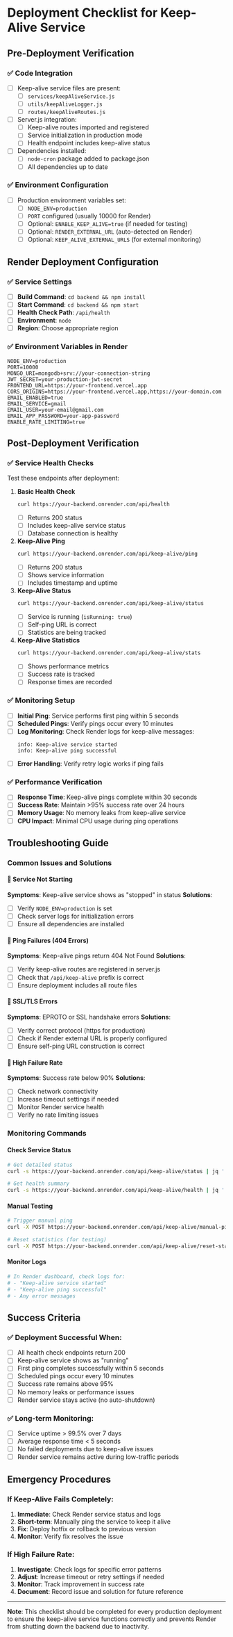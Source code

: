 # Deployment Checklist for Keep-Alive Service

## Pre-Deployment Verification

### ✅ Code Integration
- [ ] Keep-alive service files are present:
  - [ ] `services/keepAliveService.js`
  - [ ] `utils/keepAliveLogger.js`
  - [ ] `routes/keepAliveRoutes.js`
- [ ] Server.js integration:
  - [ ] Keep-alive routes imported and registered
  - [ ] Service initialization in production mode
  - [ ] Health endpoint includes keep-alive status
- [ ] Dependencies installed:
  - [ ] `node-cron` package added to package.json
  - [ ] All dependencies up to date

### ✅ Environment Configuration
- [ ] Production environment variables set:
  - [ ] `NODE_ENV=production`
  - [ ] `PORT` configured (usually 10000 for Render)
  - [ ] Optional: `ENABLE_KEEP_ALIVE=true` (if needed for testing)
  - [ ] Optional: `RENDER_EXTERNAL_URL` (auto-detected on Render)
  - [ ] Optional: `KEEP_ALIVE_EXTERNAL_URLS` (for external monitoring)

## Render Deployment Configuration

### ✅ Service Settings
- [ ] **Build Command**: `cd backend && npm install`
- [ ] **Start Command**: `cd backend && npm start`
- [ ] **Health Check Path**: `/api/health`
- [ ] **Environment**: `node`
- [ ] **Region**: Choose appropriate region

### ✅ Environment Variables in Render
```env
NODE_ENV=production
PORT=10000
MONGO_URI=mongodb+srv://your-connection-string
JWT_SECRET=your-production-jwt-secret
FRONTEND_URL=https://your-frontend.vercel.app
CORS_ORIGINS=https://your-frontend.vercel.app,https://your-domain.com
EMAIL_ENABLED=true
EMAIL_SERVICE=gmail
EMAIL_USER=your-email@gmail.com
EMAIL_APP_PASSWORD=your-app-password
ENABLE_RATE_LIMITING=true
```

## Post-Deployment Verification

### ✅ Service Health Checks
Test these endpoints after deployment:

1. **Basic Health Check**
   ```bash
   curl https://your-backend.onrender.com/api/health
   ```
   - [ ] Returns 200 status
   - [ ] Includes keep-alive service status
   - [ ] Database connection is healthy

2. **Keep-Alive Ping**
   ```bash
   curl https://your-backend.onrender.com/api/keep-alive/ping
   ```
   - [ ] Returns 200 status
   - [ ] Shows service information
   - [ ] Includes timestamp and uptime

3. **Keep-Alive Status**
   ```bash
   curl https://your-backend.onrender.com/api/keep-alive/status
   ```
   - [ ] Service is running (`isRunning: true`)
   - [ ] Self-ping URL is correct
   - [ ] Statistics are being tracked

4. **Keep-Alive Statistics**
   ```bash
   curl https://your-backend.onrender.com/api/keep-alive/stats
   ```
   - [ ] Shows performance metrics
   - [ ] Success rate is tracked
   - [ ] Response times are recorded

### ✅ Monitoring Setup
- [ ] **Initial Ping**: Service performs first ping within 5 seconds
- [ ] **Scheduled Pings**: Verify pings occur every 10 minutes
- [ ] **Log Monitoring**: Check Render logs for keep-alive messages:
  ```
  info: Keep-alive service started
  info: Keep-alive ping successful
  ```
- [ ] **Error Handling**: Verify retry logic works if ping fails

### ✅ Performance Verification
- [ ] **Response Time**: Keep-alive pings complete within 30 seconds
- [ ] **Success Rate**: Maintain >95% success rate over 24 hours
- [ ] **Memory Usage**: No memory leaks from keep-alive service
- [ ] **CPU Impact**: Minimal CPU usage during ping operations

## Troubleshooting Guide

### Common Issues and Solutions

#### 🔴 Service Not Starting
**Symptoms**: Keep-alive service shows as "stopped" in status
**Solutions**:
- [ ] Verify `NODE_ENV=production` is set
- [ ] Check server logs for initialization errors
- [ ] Ensure all dependencies are installed

#### 🔴 Ping Failures (404 Errors)
**Symptoms**: Keep-alive pings return 404 Not Found
**Solutions**:
- [ ] Verify keep-alive routes are registered in server.js
- [ ] Check that `/api/keep-alive` prefix is correct
- [ ] Ensure deployment includes all route files

#### 🔴 SSL/TLS Errors
**Symptoms**: EPROTO or SSL handshake errors
**Solutions**:
- [ ] Verify correct protocol (https for production)
- [ ] Check if Render external URL is properly configured
- [ ] Ensure self-ping URL construction is correct

#### 🔴 High Failure Rate
**Symptoms**: Success rate below 90%
**Solutions**:
- [ ] Check network connectivity
- [ ] Increase timeout settings if needed
- [ ] Monitor Render service health
- [ ] Verify no rate limiting issues

### Monitoring Commands

#### Check Service Status
```bash
# Get detailed status
curl -s https://your-backend.onrender.com/api/keep-alive/status | jq '.'

# Get health summary
curl -s https://your-backend.onrender.com/api/keep-alive/health | jq '.'
```

#### Manual Testing
```bash
# Trigger manual ping
curl -X POST https://your-backend.onrender.com/api/keep-alive/manual-ping

# Reset statistics (for testing)
curl -X POST https://your-backend.onrender.com/api/keep-alive/reset-stats
```

#### Monitor Logs
```bash
# In Render dashboard, check logs for:
# - "Keep-alive service started"
# - "Keep-alive ping successful"
# - Any error messages
```

## Success Criteria

### ✅ Deployment Successful When:
- [ ] All health check endpoints return 200
- [ ] Keep-alive service shows as "running"
- [ ] First ping completes successfully within 5 seconds
- [ ] Scheduled pings occur every 10 minutes
- [ ] Success rate remains above 95%
- [ ] No memory leaks or performance issues
- [ ] Render service stays active (no auto-shutdown)

### ✅ Long-term Monitoring:
- [ ] Service uptime > 99.5% over 7 days
- [ ] Average response time < 5 seconds
- [ ] No failed deployments due to keep-alive issues
- [ ] Render service remains active during low-traffic periods

## Emergency Procedures

### If Keep-Alive Fails Completely:
1. **Immediate**: Check Render service status and logs
2. **Short-term**: Manually ping the service to keep it alive
3. **Fix**: Deploy hotfix or rollback to previous version
4. **Monitor**: Verify fix resolves the issue

### If High Failure Rate:
1. **Investigate**: Check logs for specific error patterns
2. **Adjust**: Increase timeout or retry settings if needed
3. **Monitor**: Track improvement in success rate
4. **Document**: Record issue and solution for future reference

---

**Note**: This checklist should be completed for every production deployment to ensure the keep-alive service functions correctly and prevents Render from shutting down the backend due to inactivity.
